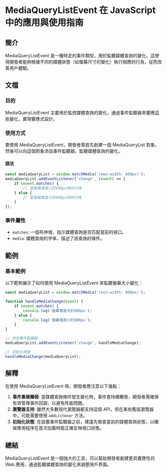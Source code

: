 <!--
Meta Description: # MediaQueryListEvent 在 JavaScript 中的應用與使用指南 ## 簡介 MediaQueryListEvent 是一種特定的事件類型，用於監聽媒體查詢的變化。這使得開發者能夠根據不同的媒體狀態（如螢幕尺寸的變化）執行相應的行為，從而改善用戶體驗。 ## 文檔 ### 目...
Meta Keywords: mediaquerylistevent, mediaquerylist, event, javascript, matches
-->

# MediaQueryListEvent 在 JavaScript 中的應用與使用指南

## 簡介
MediaQueryListEvent 是一種特定的事件類型，用於監聽媒體查詢的變化。這使得開發者能夠根據不同的媒體狀態（如螢幕尺寸的變化）執行相應的行為，從而改善用戶體驗。

## 文檔
### 目的
MediaQueryListEvent 主要用於監控媒體查詢的變化，通過事件監聽器來響應這些變化，實現響應式設計。

### 使用方式
要使用 MediaQueryListEvent，開發者需首先創建一個 MediaQueryList 對象，然後可以向這個對象添加事件監聽器，監聽媒體查詢的變化。

#### 語法
```javascript
const mediaQueryList = window.matchMedia('(max-width: 600px)');
mediaQueryList.addEventListener('change', (event) => {
    if (event.matches) {
        // 當螢幕寬度小於600px時的行為
    } else {
        // 當螢幕寬度大於600px時的行為
    }
});
```

### 事件屬性
- `matches`: 一個布林值，指示媒體查詢是否匹配當前的視口。
- `media`: 媒體查詢的字串，描述了該查詢的條件。

## 範例
### 基本範例
以下範例展示了如何使用 MediaQueryListEvent 來監聽螢幕大小變化：
```javascript
const mediaQueryList = window.matchMedia('(min-width: 800px)');

function handleMediaChange(event) {
    if (event.matches) {
        console.log('螢幕寬度大於800px');
    } else {
        console.log('螢幕寬度小於800px');
    }
}

// 添加事件監聽器
mediaQueryList.addEventListener('change', handleMediaChange);

// 初始化檢查
handleMediaChange(mediaQueryList);
```

## 解釋
在使用 MediaQueryListEvent 時，開發者應注意以下幾點：
1. **事件重複觸發**: 當媒體查詢條件發生變化時，事件會持續觸發，開發者需確保有效管理事件回調，以避免性能問題。
2. **瀏覽器支持**: 雖然大多數現代瀏覽器都支持這個 API，但在某些舊版瀏覽器中，可能需要使用 `addListener` 方法。
3. **初始化狀態**: 在設置事件監聽器之前，建議先檢查當前的媒體查詢狀態，以確保應用程序在首次加載時能正確反映視口狀態。

## 總結
MediaQueryListEvent 是一個強大的工具，可以幫助開發者創建更具響應性的 Web 應用，通過監聽媒體查詢的變化來調整用戶界面。